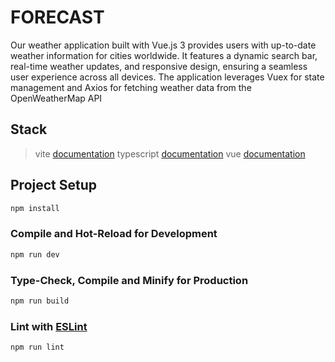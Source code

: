 # FORECAST

Our weather application built with Vue.js 3 provides users with up-to-date weather information for cities worldwide. It features a dynamic search bar, real-time weather updates, and responsive design, ensuring a seamless user experience across all devices. The application leverages Vuex for state management and Axios for fetching weather data from the OpenWeatherMap API

## Stack

> vite [documentation](https://vitejs.dev/guide/) typescript [documentation](https://www.typescriptlang.org/docs/) vue [documentation](https://vuejs.org/)

## Project Setup

```sh
npm install
```

### Compile and Hot-Reload for Development

```sh
npm run dev
```

### Type-Check, Compile and Minify for Production

```sh
npm run build
```

### Lint with [ESLint](https://eslint.org/)

```sh
npm run lint
```
